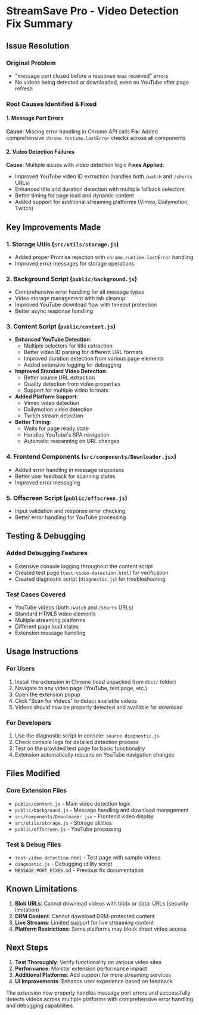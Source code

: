 # StreamSave Pro - Video Detection Fix Summary

## Issue Resolution

### Original Problem
- "message port closed before a response was received" errors
- No videos being detected or downloaded, even on YouTube after page refresh

### Root Causes Identified & Fixed

#### 1. Message Port Errors
**Cause**: Missing error handling in Chrome API calls
**Fix**: Added comprehensive `chrome.runtime.lastError` checks across all components

#### 2. Video Detection Failures
**Cause**: Multiple issues with video detection logic
**Fixes Applied**:
- Improved YouTube video ID extraction (handles both `/watch` and `/shorts` URLs)
- Enhanced title and duration detection with multiple fallback selectors
- Better timing for page load and dynamic content
- Added support for additional streaming platforms (Vimeo, Dailymotion, Twitch)

## Key Improvements Made

### 1. Storage Utils (`src/utils/storage.js`)
- Added proper Promise rejection with `chrome.runtime.lastError` handling
- Improved error messages for storage operations

### 2. Background Script (`public/background.js`)
- Comprehensive error handling for all message types
- Video storage management with tab cleanup
- Improved YouTube download flow with timeout protection
- Better async response handling

### 3. Content Script (`public/content.js`)
- **Enhanced YouTube Detection**:
  - Multiple selectors for title extraction
  - Better video ID parsing for different URL formats
  - Improved duration detection from various page elements
  - Added extensive logging for debugging
- **Improved Standard Video Detection**:
  - Better source URL extraction
  - Quality detection from video properties
  - Support for multiple video formats
- **Added Platform Support**:
  - Vimeo video detection
  - Dailymotion video detection
  - Twitch stream detection
- **Better Timing**:
  - Waits for page ready state
  - Handles YouTube's SPA navigation
  - Automatic rescanning on URL changes

### 4. Frontend Components (`src/components/Downloader.jsx`)
- Added error handling in message responses
- Better user feedback for scanning states
- Improved error messaging

### 5. Offscreen Script (`public/offscreen.js`)
- Input validation and response error checking
- Better error handling for YouTube processing

## Testing & Debugging

### Added Debugging Features
- Extensive console logging throughout the content script
- Created test page (`test-video-detection.html`) for verification
- Created diagnostic script (`diagnostic.js`) for troubleshooting

### Test Cases Covered
- YouTube videos (both `/watch` and `/shorts` URLs)
- Standard HTML5 video elements
- Multiple streaming platforms
- Different page load states
- Extension message handling

## Usage Instructions

### For Users
1. Install the extension in Chrome (load unpacked from `dist/` folder)
2. Navigate to any video page (YouTube, test page, etc.)
3. Open the extension popup
4. Click "Scan for Videos" to detect available videos
5. Videos should now be properly detected and available for download

### For Developers
1. Use the diagnostic script in console: `source diagnostic.js`
2. Check console logs for detailed detection process
3. Test on the provided test page for basic functionality
4. Extension automatically rescans on YouTube navigation changes

## Files Modified

### Core Extension Files
- `public/content.js` - Main video detection logic
- `public/background.js` - Message handling and download management
- `src/components/Downloader.jsx` - Frontend video display
- `src/utils/storage.js` - Storage utilities
- `public/offscreen.js` - YouTube processing

### Test & Debug Files
- `test-video-detection.html` - Test page with sample videos
- `diagnostic.js` - Debugging utility script
- `MESSAGE_PORT_FIXES.md` - Previous fix documentation

## Known Limitations

1. **Blob URLs**: Cannot download videos with blob: or data: URLs (security limitation)
2. **DRM Content**: Cannot download DRM-protected content
3. **Live Streams**: Limited support for live streaming content
4. **Platform Restrictions**: Some platforms may block direct video access

## Next Steps

1. **Test Thoroughly**: Verify functionality on various video sites
2. **Performance**: Monitor extension performance impact
3. **Additional Platforms**: Add support for more streaming services
4. **UI Improvements**: Enhance user experience based on feedback

The extension now properly handles message port errors and successfully detects videos across multiple platforms with comprehensive error handling and debugging capabilities.
